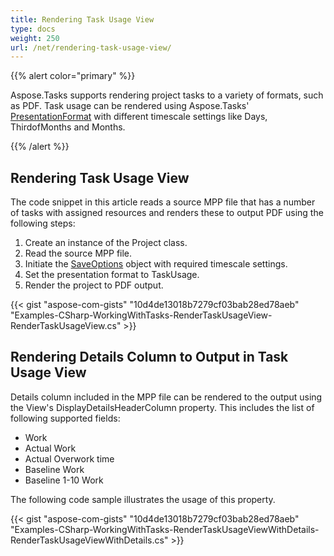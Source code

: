 ```yaml
---
title: Rendering Task Usage View
type: docs
weight: 250
url: /net/rendering-task-usage-view/
---
```


{{% alert color="primary" %}} 

Aspose.Tasks supports rendering project tasks to a variety of formats, such as PDF. Task usage can be rendered using Aspose.Tasks' [PresentationFormat](http://www.aspose.com/api/net/tasks/aspose.tasks.visualization/presentationformat) with different timescale settings like Days, ThirdofMonths and Months.

{{% /alert %}} 
## **Rendering Task Usage View**
The code snippet in this article reads a source MPP file that has a number of tasks with assigned resources and renders these to output PDF using the following steps:

1. Create an instance of the Project class.
1. Read the source MPP file.
1. Initiate the [SaveOptions](http://www.aspose.com/api/net/tasks/aspose.tasks.saving/saveoptions) object with required timescale settings.
1. Set the presentation format to TaskUsage.
1. Render the project to PDF output.

{{< gist "aspose-com-gists" "10d4de13018b7279cf03bab28ed78aeb" "Examples-CSharp-WorkingWithTasks-RenderTaskUsageView-RenderTaskUsageView.cs" >}}
## **Rendering Details Column to Output in Task Usage View**
Details column included in the MPP file can be rendered to the output using the View's DisplayDetailsHeaderColumn property. This includes the list of following supported fields:

- Work
- Actual Work
- Actual Overwork time
- Baseline Work
- Baseline 1-10 Work

The following code sample illustrates the usage of this property.

{{< gist "aspose-com-gists" "10d4de13018b7279cf03bab28ed78aeb" "Examples-CSharp-WorkingWithTasks-RenderTaskUsageViewWithDetails-RenderTaskUsageViewWithDetails.cs" >}}
